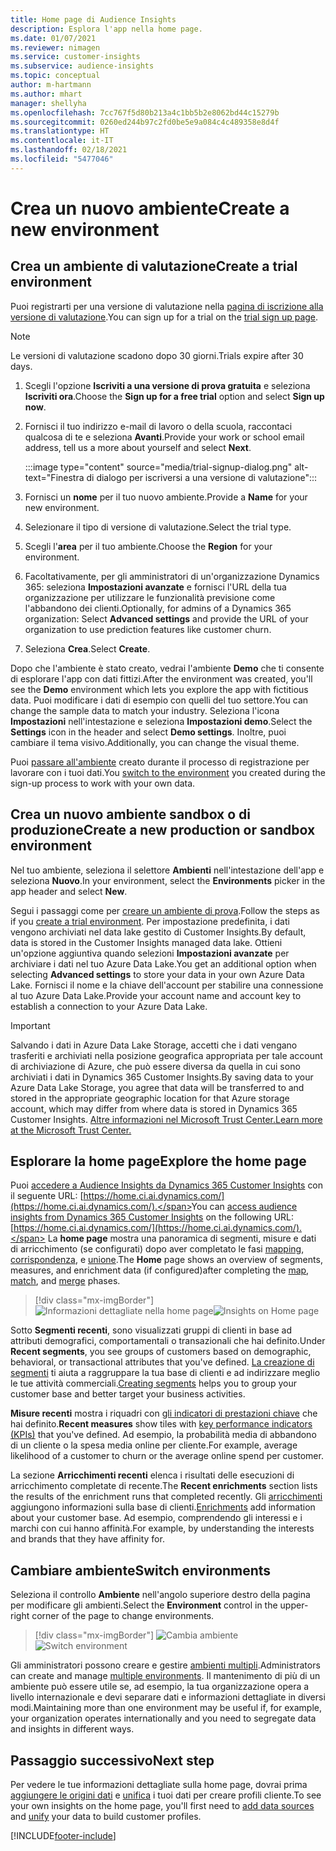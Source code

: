 ```yaml
---
title: Home page di Audience Insights
description: Esplora l'app nella home page.
ms.date: 01/07/2021
ms.reviewer: nimagen
ms.service: customer-insights
ms.subservice: audience-insights
ms.topic: conceptual
author: m-hartmann
ms.author: mhart
manager: shellyha
ms.openlocfilehash: 7cc767f5d80b213a4c1bb5b2e8062bd44c15279b
ms.sourcegitcommit: 0260ed244b97c2fd0be5e9a084c4c489358e8d4f
ms.translationtype: HT
ms.contentlocale: it-IT
ms.lasthandoff: 02/18/2021
ms.locfileid: "5477046"
---
```

# <a name="create-a-new-environment"></a><span data-ttu-id="7914b-103">Crea un nuovo ambiente</span><span class="sxs-lookup"><span data-stu-id="7914b-103">Create a new environment</span></span>

## <a name="create-a-trial-environment"></a><span data-ttu-id="7914b-104">Crea un ambiente di valutazione</span><span class="sxs-lookup"><span data-stu-id="7914b-104">Create a trial environment</span></span>

<span data-ttu-id="7914b-105">Puoi registrarti per una versione di valutazione nella [pagina di iscrizione alla versione di valutazione](https://dynamics.microsoft.com/get-started/free-trial/?appname=customerinsights).</span><span class="sxs-lookup"><span data-stu-id="7914b-105">You can sign up for a trial on the [trial sign up page](https://dynamics.microsoft.com/get-started/free-trial/?appname=customerinsights).</span></span> 

> [!NOTE]
> <span data-ttu-id="7914b-106">Le versioni di valutazione scadono dopo 30 giorni.</span><span class="sxs-lookup"><span data-stu-id="7914b-106">Trials expire after 30 days.</span></span>

1. <span data-ttu-id="7914b-107">Scegli l'opzione **Iscriviti a una versione di prova gratuita** e seleziona **Iscriviti ora**.</span><span class="sxs-lookup"><span data-stu-id="7914b-107">Choose the **Sign up for a free trial** option and select **Sign up now**.</span></span>

1. <span data-ttu-id="7914b-108">Fornisci il tuo indirizzo e-mail di lavoro o della scuola, raccontaci qualcosa di te e seleziona **Avanti**.</span><span class="sxs-lookup"><span data-stu-id="7914b-108">Provide your work or school email address, tell us a more about yourself and select **Next**.</span></span>

   :::image type="content" source="media/trial-signup-dialog.png" alt-text="Finestra di dialogo per iscriversi a una versione di valutazione":::

1. <span data-ttu-id="7914b-110">Fornisci un **nome** per il tuo nuovo ambiente.</span><span class="sxs-lookup"><span data-stu-id="7914b-110">Provide a **Name** for your new environment.</span></span> 

1. <span data-ttu-id="7914b-111">Selezionare il tipo di versione di valutazione.</span><span class="sxs-lookup"><span data-stu-id="7914b-111">Select the trial type.</span></span>

1. <span data-ttu-id="7914b-112">Scegli l'**area** per il tuo ambiente.</span><span class="sxs-lookup"><span data-stu-id="7914b-112">Choose the **Region** for your environment.</span></span>

1. <span data-ttu-id="7914b-113">Facoltativamente, per gli amministratori di un'organizzazione Dynamics 365: seleziona **Impostazioni avanzate** e fornisci l'URL della tua organizzazione per utilizzare le funzionalità previsione come l'abbandono dei clienti.</span><span class="sxs-lookup"><span data-stu-id="7914b-113">Optionally, for admins of a Dynamics 365 organization: Select **Advanced settings** and provide the URL of your organization to use prediction features like customer churn.</span></span>

1. <span data-ttu-id="7914b-114">Seleziona **Crea**.</span><span class="sxs-lookup"><span data-stu-id="7914b-114">Select **Create**.</span></span> 

<span data-ttu-id="7914b-115">Dopo che l'ambiente è stato creato, vedrai l'ambiente **Demo** che ti consente di esplorare l'app con dati fittizi.</span><span class="sxs-lookup"><span data-stu-id="7914b-115">After the environment was created, you'll see the **Demo** environment which lets you explore the app with fictitious data.</span></span> <span data-ttu-id="7914b-116">Puoi modificare i dati di esempio con quelli del tuo settore.</span><span class="sxs-lookup"><span data-stu-id="7914b-116">You can change the sample data to match your industry.</span></span> <span data-ttu-id="7914b-117">Seleziona l'icona **Impostazioni** nell'intestazione e seleziona **Impostazioni demo**.</span><span class="sxs-lookup"><span data-stu-id="7914b-117">Select the **Settings** icon in the header and select **Demo settings**.</span></span> <span data-ttu-id="7914b-118">Inoltre, puoi cambiare il tema visivo.</span><span class="sxs-lookup"><span data-stu-id="7914b-118">Additionally, you can change the visual theme.</span></span> 

<span data-ttu-id="7914b-119">Puoi [passare all'ambiente](#switch-environments) creato durante il processo di registrazione per lavorare con i tuoi dati.</span><span class="sxs-lookup"><span data-stu-id="7914b-119">You [switch to the environment](#switch-environments) you created during the sign-up process to work with your own data.</span></span>

## <a name="create-a-new-production-or-sandbox-environment"></a><span data-ttu-id="7914b-120">Crea un nuovo ambiente sandbox o di produzione</span><span class="sxs-lookup"><span data-stu-id="7914b-120">Create a new production or sandbox environment</span></span>

<span data-ttu-id="7914b-121">Nel tuo ambiente, seleziona il selettore **Ambienti** nell'intestazione dell'app e seleziona **Nuovo**.</span><span class="sxs-lookup"><span data-stu-id="7914b-121">In your environment, select the **Environments** picker in the app header and select **New**.</span></span>

<span data-ttu-id="7914b-122">Segui i passaggi come per [creare un ambiente di prova](#create-a-trial-environment).</span><span class="sxs-lookup"><span data-stu-id="7914b-122">Follow the steps as if you [create a trial environment](#create-a-trial-environment).</span></span> <span data-ttu-id="7914b-123">Per impostazione predefinita, i dati vengono archiviati nel data lake gestito di Customer Insights.</span><span class="sxs-lookup"><span data-stu-id="7914b-123">By default, data is stored in the Customer Insights managed data lake.</span></span> <span data-ttu-id="7914b-124">Ottieni un'opzione aggiuntiva quando selezioni **Impostazioni avanzate** per archiviare i dati nel tuo Azure Data Lake.</span><span class="sxs-lookup"><span data-stu-id="7914b-124">You get an additional option when selecting **Advanced settings** to store your data in your own Azure Data Lake.</span></span> <span data-ttu-id="7914b-125">Fornisci il nome e la chiave dell'account per stabilire una connessione al tuo Azure Data Lake.</span><span class="sxs-lookup"><span data-stu-id="7914b-125">Provide your account name and account key to establish a connection to your Azure Data Lake.</span></span> 

> [!IMPORTANT]
> <span data-ttu-id="7914b-126">Salvando i dati in Azure Data Lake Storage, accetti che i dati vengano trasferiti e archiviati nella posizione geografica appropriata per tale account di archiviazione di Azure, che può essere diversa da quella in cui sono archiviati i dati in Dynamics 365 Customer Insights.</span><span class="sxs-lookup"><span data-stu-id="7914b-126">By saving data to your Azure Data Lake Storage, you agree that data will be transferred to and stored in the appropriate geographic location for that Azure storage account, which may differ from where data is stored in Dynamics 365 Customer Insights.</span></span> [<span data-ttu-id="7914b-127">Altre informazioni nel Microsoft Trust Center.</span><span class="sxs-lookup"><span data-stu-id="7914b-127">Learn more at the Microsoft Trust Center.</span></span>](https://www.microsoft.com/trust-center)

## <a name="explore-the-home-page"></a><span data-ttu-id="7914b-128">Esplorare la home page</span><span class="sxs-lookup"><span data-stu-id="7914b-128">Explore the home page</span></span>

<span data-ttu-id="7914b-129">Puoi [accedere a Audience Insights da Dynamics 365 Customer Insights](https://home.ci.ai.dynamics.com/) con il seguente URL: [https://home.ci.ai.dynamics.com/](https://home.ci.ai.dynamics.com/).</span><span class="sxs-lookup"><span data-stu-id="7914b-129">You can [access audience insights from Dynamics 365 Customer Insights](https://home.ci.ai.dynamics.com/) on the following URL: [https://home.ci.ai.dynamics.com/](https://home.ci.ai.dynamics.com/).</span></span>
<span data-ttu-id="7914b-130">La **home page** mostra una panoramica di segmenti, misure e dati di arricchimento (se configurati) dopo aver completato le fasi [mapping](map-entities.md), [corrispondenza](match-entities.md), e [unione](merge-entities.md).</span><span class="sxs-lookup"><span data-stu-id="7914b-130">The **Home** page shows an overview of segments, measures, and enrichment data (if configured)after completing the [map](map-entities.md), [match](match-entities.md), and [merge](merge-entities.md) phases.</span></span>

> [!div class="mx-imgBorder"] 
> <span data-ttu-id="7914b-131">![Informazioni dettagliate nella home page](media/home-page-insights.png "Informazioni dettagliate nella home page")</span><span class="sxs-lookup"><span data-stu-id="7914b-131">![Insights on Home page](media/home-page-insights.png "Insights on Home page")</span></span>

<span data-ttu-id="7914b-132">Sotto **Segmenti recenti**, sono visualizzati gruppi di clienti in base ad attributi demografici, comportamentali o transazionali che hai definito.</span><span class="sxs-lookup"><span data-stu-id="7914b-132">Under **Recent segments**, you see groups of customers based on demographic, behavioral, or transactional attributes that you've defined.</span></span> <span data-ttu-id="7914b-133">[La creazione di segmenti](segments.md) ti aiuta a raggruppare la tua base di clienti e ad indirizzare meglio le tue attività commerciali.</span><span class="sxs-lookup"><span data-stu-id="7914b-133">[Creating segments](segments.md) helps you to group your customer base and better target your business activities.</span></span>

<span data-ttu-id="7914b-134">**Misure recenti** mostra i riquadri con [gli indicatori di prestazioni chiave](measures.md) che hai definito.</span><span class="sxs-lookup"><span data-stu-id="7914b-134">**Recent measures** show tiles with [key performance indicators (KPIs)](measures.md) that you've defined.</span></span> <span data-ttu-id="7914b-135">Ad esempio, la probabilità media di abbandono di un cliente o la spesa media online per cliente.</span><span class="sxs-lookup"><span data-stu-id="7914b-135">For example, average likelihood of a customer to churn or the average online spend per customer.</span></span>

<span data-ttu-id="7914b-136">La sezione **Arricchimenti recenti** elenca i risultati delle esecuzioni di arricchimento completate di recente.</span><span class="sxs-lookup"><span data-stu-id="7914b-136">The **Recent enrichments** section lists the results of the enrichment runs that completed recently.</span></span> <span data-ttu-id="7914b-137">Gli [arricchimenti](enrichment-hub.md) aggiungono informazioni sulla base di clienti.</span><span class="sxs-lookup"><span data-stu-id="7914b-137">[Enrichments](enrichment-hub.md) add information about your customer base.</span></span> <span data-ttu-id="7914b-138">Ad esempio, comprendendo gli interessi e i marchi con cui hanno affinità.</span><span class="sxs-lookup"><span data-stu-id="7914b-138">For example, by understanding the interests and brands that they have affinity for.</span></span>

## <a name="switch-environments"></a><span data-ttu-id="7914b-139">Cambiare ambiente</span><span class="sxs-lookup"><span data-stu-id="7914b-139">Switch environments</span></span>

<span data-ttu-id="7914b-140">Seleziona il controllo **Ambiente** nell'angolo superiore destro della pagina per modificare gli ambienti.</span><span class="sxs-lookup"><span data-stu-id="7914b-140">Select the **Environment** control in the upper-right corner of the page to change environments.</span></span>

> [!div class="mx-imgBorder"] 
> <span data-ttu-id="7914b-141">![Cambia ambiente](media/home-page-environment-switcher.png "Cambia ambiente")</span><span class="sxs-lookup"><span data-stu-id="7914b-141">![Switch environment](media/home-page-environment-switcher.png "Switch environment")</span></span>

<span data-ttu-id="7914b-142">Gli amministratori possono creare e gestire [ambienti multipli](manage-environments.md).</span><span class="sxs-lookup"><span data-stu-id="7914b-142">Administrators can create and manage [multiple environments](manage-environments.md).</span></span> <span data-ttu-id="7914b-143">Il mantenimento di più di un ambiente può essere utile se, ad esempio, la tua organizzazione opera a livello internazionale e devi separare dati e informazioni dettagliate in diversi modi.</span><span class="sxs-lookup"><span data-stu-id="7914b-143">Maintaining more than one environment may be useful if, for example, your organization operates internationally and you need to segregate data and insights in different ways.</span></span>

## <a name="next-step"></a><span data-ttu-id="7914b-144">Passaggio successivo</span><span class="sxs-lookup"><span data-stu-id="7914b-144">Next step</span></span>

<span data-ttu-id="7914b-145">Per vedere le tue informazioni dettagliate sulla home page, dovrai prima [aggiungere le origini dati](data-sources.md) e [unifica](data-unification.md) i tuoi dati per creare profili cliente.</span><span class="sxs-lookup"><span data-stu-id="7914b-145">To see your own insights on the home page, you'll first need to [add data sources](data-sources.md) and [unify](data-unification.md) your data to build customer profiles.</span></span>


[!INCLUDE[footer-include](../includes/footer-banner.md)]